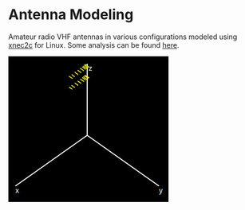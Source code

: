 # Antenna Modeling

Amateur radio VHF antennas in various configurations modeled using [xnec2c](https://www.xnec2c.org "xnec2c") for Linux. Some analysis can be found [here](http://www.sportscliche.com/wb2fko/modeling.html "here").


![alt text](https://github.com/microphonon/antenna-modeling/blob/main/stack.jpg)
